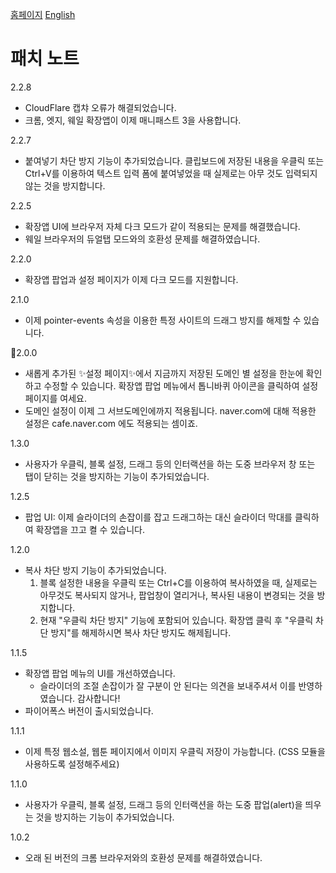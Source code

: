 [홈페이지](https://ultimate-enable-right-click.github.io)
[English](./patch-notes-en.md)

# 패치 노트

2.2.8
 - CloudFlare 캡챠 오류가 해결되었습니다.
 - 크롬, 엣지, 웨일 확장앱이 이제 매니패스트 3을 사용합니다.

2.2.7
 - 붙여넣기 차단 방지 기능이 추가되었습니다. 클립보드에 저장된 내용을 우클릭 또는 Ctrl+V를 이용하여 텍스트 입력 폼에 붙여넣었을 때 실제로는 아무 것도 입력되지 않는 것을 방지합니다.

2.2.5
 - 확장앱 UI에 브라우저 자체 다크 모드가 같이 적용되는 문제를 해결했습니다.
 - 웨일 브라우저의 듀얼탭 모드와의 호환성 문제를 해결하였습니다.

2.2.0
 - 확장앱 팝업과 설정 페이지가 이제 다크 모드를 지원합니다.

2.1.0
 - 이제 pointer-events 속성을 이용한 특정 사이트의 드래그 방지를 해제할 수 있습니다.

🎉2.0.0
 - 새롭게 추가된 ✨설정 페이지✨에서 지금까지 저장된 도메인 별 설정을 한눈에 확인하고 수정할 수 있습니다. 확장앱 팝업 메뉴에서 톱니바퀴 아이콘을 클릭하여 설정 페이지를 여세요.
 - 도메인 설정이 이제 그 서브도메인에까지 적용됩니다. naver.com에 대해 적용한 설정은 cafe.naver.com 에도 적용되는 셈이죠.

1.3.0
 - 사용자가 우클릭, 블록 설정, 드래그 등의 인터랙션을 하는 도중 브라우저 창 또는 탭이 닫히는 것을 방지하는 기능이 추가되었습니다.

1.2.5
 - 팝업 UI: 이제 슬라이더의 손잡이를 잡고 드래그하는 대신 슬라이더 막대를 클릭하여 확장앱을 끄고 켤 수 있습니다.

1.2.0
 - 복사 차단 방지 기능이 추가되었습니다.
   1) 블록 설정한 내용을 우클릭 또는 Ctrl+C를 이용하여 복사하였을 때, 실제로는 아무것도 복사되지 않거나, 팝업창이 열리거나, 복사된 내용이 변경되는 것을 방지합니다.
   2) 현재 "우클릭 차단 방지" 기능에 포함되어 있습니다. 확장앱 클릭 후 "우클릭 차단 방지"를 해제하시면 복사 차단 방지도 해제됩니다.

1.1.5
 - 확장앱 팝업 메뉴의 UI를 개선하였습니다.
   - 슬라이더의 조절 손잡이가 잘 구분이 안 된다는 의견을 보내주셔서 이를 반영하였습니다. 감사합니다!
 - 파이어폭스 버전이 출시되었습니다.

1.1.1
 - 이제 특정 웹소설, 웹툰 페이지에서 이미지 우클릭 저장이 가능합니다. (CSS 모듈을 사용하도록 설정해주세요)

1.1.0
 - 사용자가 우클릭, 블록 설정, 드래그 등의 인터랙션을 하는 도중 팝업(alert)을 띄우는 것을 방지하는 기능이 추가되었습니다.

1.0.2
 - 오래 된 버전의 크롬 브라우저와의 호환성 문제를 해결하였습니다.